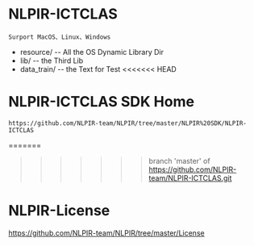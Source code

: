 # NLPIR-ICTCLAS 
    Surport MacOS、Linux、Windows
* resource/ -- All the OS Dynamic Library Dir
* lib/ -- the Third Lib
* data_train/ -- the Text for Test
<<<<<<< HEAD

# NLPIR-ICTCLAS SDK Home
    https://github.com/NLPIR-team/NLPIR/tree/master/NLPIR%20SDK/NLPIR-ICTCLAS
=======
>>>>>>> branch 'master' of https://github.com/NLPIR-team/NLPIR-ICTCLAS.git

# NLPIR-License
  https://github.com/NLPIR-team/NLPIR/tree/master/License
